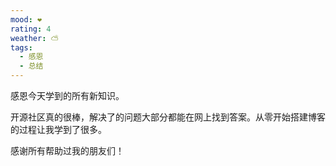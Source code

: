 ```yaml
---
mood: ❤️
rating: 4
weather: ⛅
tags:
  - 感恩
  - 总结
---
```


感恩今天学到的所有新知识。

开源社区真的很棒，解决了的问题大部分都能在网上找到答案。从零开始搭建博客的过程让我学到了很多。

感谢所有帮助过我的朋友们！
